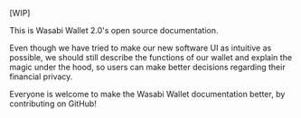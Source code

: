[WIP]

This is Wasabi Wallet 2.0's open source documentation. 

Even though we have tried to make our new software UI as intuitive as possible, we should still describe the functions of our wallet and explain the magic under the hood, so users can make better decisions regarding their financial privacy.

Everyone is welcome to make the Wasabi Wallet documentation better, by contributing on GitHub!